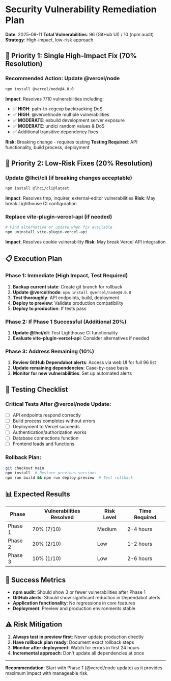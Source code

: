 # Security Vulnerability Remediation Plan

**Date**: 2025-09-11
**Total Vulnerabilities**: 96 (GitHub UI) / 10 (npm audit)
**Strategy**: High-impact, low-risk approach

## 🎯 Priority 1: Single High-Impact Fix (70% Resolution)

### **Recommended Action**: Update @vercel/node
```bash
npm install @vercel/node@4.0.0
```

**Impact**: Resolves 7/10 vulnerabilities including:
- ✅ **HIGH**: path-to-regexp backtracking DoS
- ✅ **HIGH**: @vercel/node multiple vulnerabilities
- ✅ **MODERATE**: esbuild development server exposure
- ✅ **MODERATE**: undici random values & DoS
- ✅ Additional transitive dependency fixes

**Risk**: Breaking change - requires testing
**Testing Required**: API functionality, build process, deployment

## 🎯 Priority 2: Low-Risk Fixes (20% Resolution)

### **Update @lhci/cli** (if breaking changes acceptable)
```bash
npm install @lhci/cli@latest
```

**Impact**: Resolves tmp, inquirer, external-editor vulnerabilities
**Risk**: May break Lighthouse CI configuration

### **Replace vite-plugin-vercel-api** (if needed)
```bash
# Find alternative or update when fix available
npm uninstall vite-plugin-vercel-api
```

**Impact**: Resolves cookie vulnerability
**Risk**: May break Vercel API integration

## 📋 Execution Plan

### **Phase 1: Immediate (High Impact, Test Required)**
1. **Backup current state**: Create git branch for rollback
2. **Update @vercel/node**: `npm install @vercel/node@4.0.0`
3. **Test thoroughly**: API endpoints, build, deployment
4. **Deploy to preview**: Validate production compatibility
5. **Deploy to production**: If tests pass

### **Phase 2: If Phase 1 Successful (Additional 20%)**
1. **Update @lhci/cli**: Test Lighthouse CI functionality
2. **Evaluate vite-plugin-vercel-api**: Consider alternatives if needed

### **Phase 3: Address Remaining (10%)**
1. **Review GitHub Dependabot alerts**: Access via web UI for full 96 list
2. **Update remaining dependencies**: Case-by-case basis
3. **Monitor for new vulnerabilities**: Set up automated alerts

## 🧪 Testing Checklist

### **Critical Tests After @vercel/node Update:**
- [ ] API endpoints respond correctly
- [ ] Build process completes without errors
- [ ] Deployment to Vercel succeeds
- [ ] Authentication/authorization works
- [ ] Database connections function
- [ ] Frontend loads and functions

### **Rollback Plan:**
```bash
git checkout main
npm install  # Restore previous versions
npm run build && npm run deploy:preview  # Test rollback
```

## 📊 Expected Results

| Phase | Vulnerabilities Resolved | Risk Level | Time Required |
|-------|-------------------------|------------|---------------|
| Phase 1 | 70% (7/10) | Medium | 2-4 hours |
| Phase 2 | 20% (2/10) | Low | 1-2 hours |
| Phase 3 | 10% (1/10) | Low | 2-6 hours |

## 🎯 Success Metrics

- **npm audit**: Should show 3 or fewer vulnerabilities after Phase 1
- **GitHub alerts**: Should show significant reduction in Dependabot alerts
- **Application functionality**: No regressions in core features
- **Deployment**: Preview and production environments stable

## ⚠️ Risk Mitigation

1. **Always test in preview first**: Never update production directly
2. **Have rollback plan ready**: Document exact rollback steps
3. **Monitor after deployment**: Watch for errors in first 24 hours
4. **Incremental approach**: Don't update all dependencies at once

---

**Recommendation**: Start with Phase 1 (@vercel/node update) as it provides maximum impact with manageable risk.
